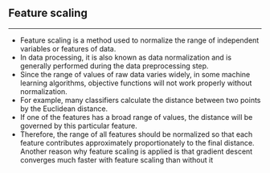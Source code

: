 ## Feature scaling
***
* Feature scaling is a method used to normalize the range of independent variables or features of data. 
* In data processing, it is also known as data normalization and is generally performed during the data preprocessing step.
* Since the range of values of raw data varies widely, in some machine learning algorithms, objective functions will not work properly without normalization. 
* For example, many classifiers calculate the distance between two points by the Euclidean distance. 
* If one of the features has a broad range of values, the distance will be governed by this particular feature. 
* Therefore, the range of all features should be normalized so that each feature contributes approximately proportionately to the final distance.
Another reason why feature scaling is applied is that gradient descent converges much faster with feature scaling than without it
